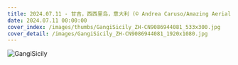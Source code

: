```yaml
---
title: 2024.07.11 - 甘吉，西西里岛，意大利 (© Andrea Caruso/Amazing Aerial Agency)
date: 2024.07.11 00:00:00
cover_index: /images/thumbs/GangiSicily_ZH-CN9086944081_533x300.jpg
cover_detail: /images/GangiSicily_ZH-CN9086944081_1920x1080.jpg
---
```


![GangiSicily](/images/GangiSicily_ZH-CN9086944081_1920x1080.jpg)
